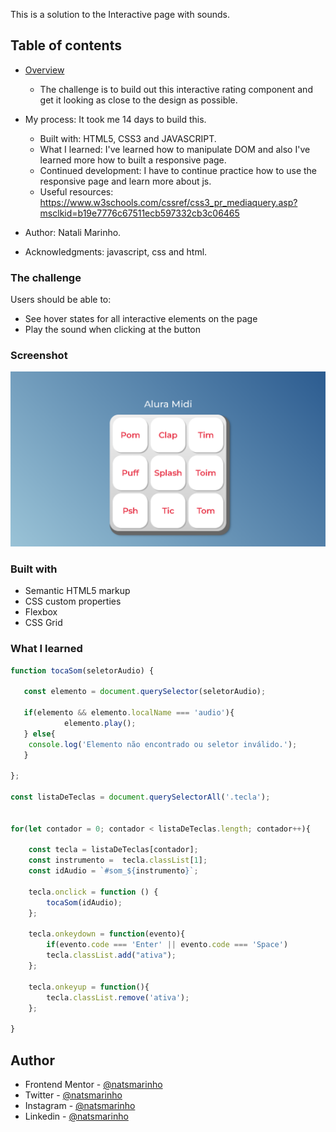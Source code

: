 This is a solution to the Interactive page with sounds.

## Table of contents

- [Overview](#overview)
  - The challenge is to build out this interactive rating component and get it looking as close to the design as possible.

- My process: It took me 14 days to build this.
  - Built with: HTML5, CSS3 and JAVASCRIPT.
  - What I learned: I've learned how to manipulate DOM and also I've learned more how to built a responsive page.
  - Continued development: I have to continue practice how to use the responsive page and learn more about js.
  - Useful resources: https://www.w3schools.com/cssref/css3_pr_mediaquery.asp?msclkid=b19e7776c67511ecb597332cb3c06465
- Author: Natali Marinho. 
- Acknowledgments: javascript, css and html.


### The challenge

Users should be able to:

- See hover states for all interactive elements on the page
- Play the sound when clicking at the button

### Screenshot

![](./images/screenshot.png)


### Built with

- Semantic HTML5 markup
- CSS custom properties
- Flexbox
- CSS Grid


### What I learned



```js
function tocaSom(seletorAudio) {

   const elemento = document.querySelector(seletorAudio);

   if(elemento && elemento.localName === 'audio'){
            elemento.play();
   } else{
    console.log('Elemento não encontrado ou seletor inválido.');
   }
   
};

const listaDeTeclas = document.querySelectorAll('.tecla');


for(let contador = 0; contador < listaDeTeclas.length; contador++){

    const tecla = listaDeTeclas[contador];
    const instrumento =  tecla.classList[1];
    const idAudio = `#som_${instrumento}`;

    tecla.onclick = function () {
        tocaSom(idAudio);
    };

    tecla.onkeydown = function(evento){
        if(evento.code === 'Enter' || evento.code === 'Space')
        tecla.classList.add("ativa");
    };

    tecla.onkeyup = function(){
        tecla.classList.remove('ativa');
    };

}

```
## Author
- Frontend Mentor - [@natsmarinho](https://www.frontendmentor.io/profile/natsmarinho)
- Twitter - [@natsmarinho](https://www.twitter.com/natsmarinho)
- Instagram - [@natsmarinho](https://www.instagram.com/natsmarinho/)
- Linkedin - [@natsmarinho](https://www.linkedin.com/in/natsmarinho)
